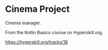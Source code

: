 # Cinema Project

Cinema manager.

From the Kotlin Basics course on Hyperskill.org.

https://hyperskill.org/tracks/18
